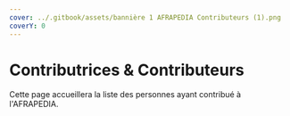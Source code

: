 ```yaml
---
cover: ../.gitbook/assets/bannière 1 AFRAPEDIA Contributeurs (1).png
coverY: 0
---
```


# Contributrices & Contributeurs

Cette page accueillera la liste des personnes ayant contribué à l'AFRAPEDIA.
